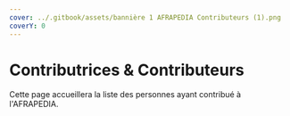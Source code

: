 ```yaml
---
cover: ../.gitbook/assets/bannière 1 AFRAPEDIA Contributeurs (1).png
coverY: 0
---
```


# Contributrices & Contributeurs

Cette page accueillera la liste des personnes ayant contribué à l'AFRAPEDIA.
